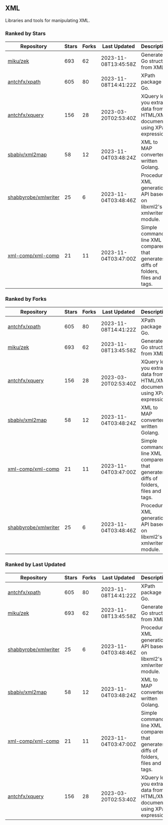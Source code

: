 ## XML

Libraries and tools for manipulating XML.

### Ranked by Stars

| Repository | Stars | Forks | Last Updated | Description | 
|------------|-------|-------|--------------|-------------|
| [miku/zek](https://github.com/miku/zek) | 693 | 62 | 2023-11-08T13:45:58Z |  Generate a Go struct from XML. |
| [antchfx/xpath](https://github.com/antchfx/xpath) | 605 | 80 | 2023-11-08T14:41:22Z |  XPath package for Go. |
| [antchfx/xquery](https://github.com/antchfx/xquery) | 156 | 28 | 2023-03-20T02:53:40Z |  XQuery lets you extract data from HTML/XML documents using XPath expression. |
| [sbabiv/xml2map](https://github.com/sbabiv/xml2map) | 58 | 12 | 2023-11-04T03:48:24Z |  XML to MAP converter written Golang. |
| [shabbyrobe/xmlwriter](https://github.com/shabbyrobe/xmlwriter) | 25 | 6 | 2023-11-04T03:48:46Z |  Procedural XML generation API based on libxml2's xmlwriter module. |
| [xml-comp/xml-comp](https://github.com/xml-comp/xml-comp) | 21 | 11 | 2023-11-04T03:47:00Z |  Simple command line XML comparer that generates diffs of folders, files and tags. |

### Ranked by Forks

| Repository | Stars | Forks | Last Updated | Description | 
|------------|-------|-------|--------------|-------------|
| [antchfx/xpath](https://github.com/antchfx/xpath) | 605 | 80 | 2023-11-08T14:41:22Z |  XPath package for Go. |
| [miku/zek](https://github.com/miku/zek) | 693 | 62 | 2023-11-08T13:45:58Z |  Generate a Go struct from XML. |
| [antchfx/xquery](https://github.com/antchfx/xquery) | 156 | 28 | 2023-03-20T02:53:40Z |  XQuery lets you extract data from HTML/XML documents using XPath expression. |
| [sbabiv/xml2map](https://github.com/sbabiv/xml2map) | 58 | 12 | 2023-11-04T03:48:24Z |  XML to MAP converter written Golang. |
| [xml-comp/xml-comp](https://github.com/xml-comp/xml-comp) | 21 | 11 | 2023-11-04T03:47:00Z |  Simple command line XML comparer that generates diffs of folders, files and tags. |
| [shabbyrobe/xmlwriter](https://github.com/shabbyrobe/xmlwriter) | 25 | 6 | 2023-11-04T03:48:46Z |  Procedural XML generation API based on libxml2's xmlwriter module. |

### Ranked by Last Updated

| Repository | Stars | Forks | Last Updated | Description | 
|------------|-------|-------|--------------|-------------|
| [antchfx/xpath](https://github.com/antchfx/xpath) | 605 | 80 | 2023-11-08T14:41:22Z |  XPath package for Go. |
| [miku/zek](https://github.com/miku/zek) | 693 | 62 | 2023-11-08T13:45:58Z |  Generate a Go struct from XML. |
| [shabbyrobe/xmlwriter](https://github.com/shabbyrobe/xmlwriter) | 25 | 6 | 2023-11-04T03:48:46Z |  Procedural XML generation API based on libxml2's xmlwriter module. |
| [sbabiv/xml2map](https://github.com/sbabiv/xml2map) | 58 | 12 | 2023-11-04T03:48:24Z |  XML to MAP converter written Golang. |
| [xml-comp/xml-comp](https://github.com/xml-comp/xml-comp) | 21 | 11 | 2023-11-04T03:47:00Z |  Simple command line XML comparer that generates diffs of folders, files and tags. |
| [antchfx/xquery](https://github.com/antchfx/xquery) | 156 | 28 | 2023-03-20T02:53:40Z |  XQuery lets you extract data from HTML/XML documents using XPath expression. |

